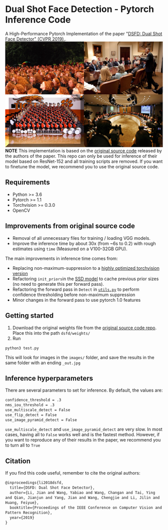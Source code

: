 # Dual Shot Face Detection - Pytorch Inference Code 
A High-Performance Pytorch Implementation of the paper "[DSFD: Dual Shot Face Detector" (CVPR 2019).](http://openaccess.thecvf.com/content_CVPR_2019/papers/Li_DSFD_Dual_Shot_Face_Detector_CVPR_2019_paper.pdf).
![](example_det.jpg)
**NOTE** This implementation is based on the [original source code](https://github.com/TencentYoutuResearch/FaceDetection-DSFD)  released by the authors of the paper. This repo can only be used for inference of their model based on ResNet-152 and all training scripts are removed. If you want to finetune the model, we recommend you to use the original source code.

## Requirements

- Python >= 3.6 
- Pytorch >= 1.1
- Torchvision >= 0.3.0
- OpenCV

## Improvements from original source code

- Removal of all unnecessary files for training / loading VGG models. 
- Improve the inference time by about 30x (from ~6s to 0.2) with rough estimates using `time` (Measured on a V100-32GB GPU).

The main improvements in inference time comes from:

- Replacing non-maximum-suppression to a [highly optimized torchvision version](https://github.com/pytorch/vision/blob/19315e313511fead3597e23075552255d07fcb2a/torchvision/ops/boxes.py#L5)
- Refactoring `init_priors`in the [SSD model](dsfd/face_ssd.py) to cache previous prior sizes (no need to generate this per forward pass).
- Refactoring the forward pass in `Detect` in [`utils.py`](dsfd/utils.py) to perform confidence thresholding before non-maximum suppression
- Minor changes in the forward pass to use pytorch 1.0 features 

## Getting started

1. Download the original weights file from the [original source code repo](https://github.com/TencentYoutuResearch/FaceDetection-DSFD). Place this into the path `dsfd/weights/`
2. Run
```
python3 test.py
```
This will look for images in the `images/` folder, and save the results in the same folder with an ending `_out.jpg`

## Inference hyperparameters
There are several parameters to set for inference. By default, the values are:
```
confidence_threshold = .3
nms_iou_threshold = .3
use_multiscale_detect = False
use_flip_detect = False
use_image_pyramid_detect = False
```
`use_multiscale_detect` and `use_image_pyramid_detect` are very slow. In most cases, having all to `False` works well and is the fastest method. However, if you want to reproduce any of their results in the paper, we recommend you to turn all to `True`


## Citation
If you find this code useful, remember to cite the original authors:
```
@inproceedings{li2018dsfd,
  title={DSFD: Dual Shot Face Detector},
  author={Li, Jian and Wang, Yabiao and Wang, Changan and Tai, Ying and Qian, Jianjun and Yang, Jian and Wang, Chengjie and Li, Jilin and Huang, Feiyue},
  booktitle={Proceedings of the IEEE Conference on Computer Vision and Pattern Recognition},
  year={2019}
}
```

